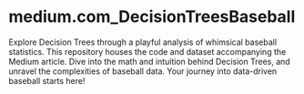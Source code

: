 # medium.com_DecisionTreesBaseball
Explore Decision Trees through a playful analysis of whimsical baseball statistics. This repository houses the code and dataset accompanying the Medium article. Dive into the math and intuition behind Decision Trees, and unravel the complexities of baseball data. Your journey into data-driven baseball starts here!
